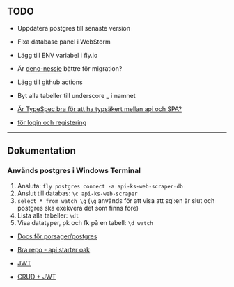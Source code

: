 ## TODO

* Uppdatera postgres till senaste version


* Fixa database panel i WebStorm


* Lägg till ENV variabel i fly.io


* Är [deno-nessie](https://github.com/halvardssm/deno-nessie) bättre för migration?


* Lägg till github actions


* Byt alla tabeller till underscore _ i namnet
 

* [Är TypeSpec bra för att ha typsäkert mellan api och SPA?](https://typespec.io/)


* [för login och registering](https://github.com/thecodeholic/deno-login-register/blob/master/routes.ts)

---


## Dokumentation
 
### Används postgres i Windows Terminal
1. Ansluta: `fly postgres connect -a api-ks-web-scraper-db`
2. Anslut till databas: `\c api-ks-web-scraper`
3. `select * from watch \g` (`\g` används för att visa att sql:en är slut och postgres ska exekvera det som finns före)
4. Lista alla tabeller: `\dt`
5. Visa datatyper, pk och fk på en tabell: `\d watch` 

* [Docs för porsager/postgres](https://github.com/porsager/postgres)


* [Bra repo - api starter oak](https://github.com/asad-mlbd/deno-api-starter-oak)


* [JWT](https://github.com/wpcodevo/deno-refresh-jwt/blob/master/src/controllers/auth.controller.ts)


* [CRUD + JWT](https://github.com/22mahmoud/deno_crud_jwt)